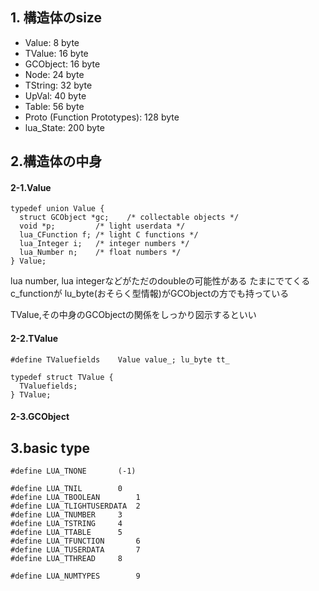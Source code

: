## 1. 構造体のsize
- Value: 8 byte
- TValue: 16 byte
- GCObject: 16 byte
- Node: 24 byte
- TString: 32 byte
- UpVal: 40 byte
- Table: 56 byte
- Proto (Function Prototypes): 128 byte
- lua_State: 200 byte

## 2.構造体の中身
#### 2-1.Value
```
typedef union Value {
  struct GCObject *gc;    /* collectable objects */
  void *p;         /* light userdata */
  lua_CFunction f; /* light C functions */
  lua_Integer i;   /* integer numbers */
  lua_Number n;    /* float numbers */
} Value;

```

lua number, lua integerなどがただのdoubleの可能性がある
たまにでてくるc_functionが
lu_byte(おそらく型情報)がGCObjectの方でも持っている

TValue,その中身のGCObjectの関係をしっかり図示するといい

#### 2-2.TValue
```
#define TValuefields	Value value_; lu_byte tt_

typedef struct TValue {
  TValuefields;
} TValue;
```

#### 2-3.GCObject


## 3.basic type
```
#define LUA_TNONE		(-1)

#define LUA_TNIL		0
#define LUA_TBOOLEAN		1
#define LUA_TLIGHTUSERDATA	2
#define LUA_TNUMBER		3
#define LUA_TSTRING		4
#define LUA_TTABLE		5
#define LUA_TFUNCTION		6
#define LUA_TUSERDATA		7
#define LUA_TTHREAD		8

#define LUA_NUMTYPES		9
```
